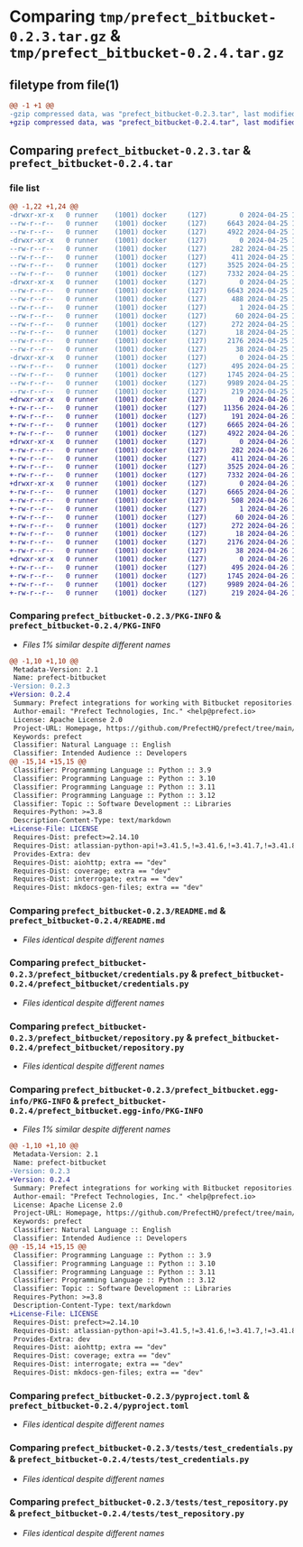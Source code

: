 # Comparing `tmp/prefect_bitbucket-0.2.3.tar.gz` & `tmp/prefect_bitbucket-0.2.4.tar.gz`

## filetype from file(1)

```diff
@@ -1 +1 @@
-gzip compressed data, was "prefect_bitbucket-0.2.3.tar", last modified: Thu Apr 25 19:20:30 2024, max compression
+gzip compressed data, was "prefect_bitbucket-0.2.4.tar", last modified: Fri Apr 26 15:04:00 2024, max compression
```

## Comparing `prefect_bitbucket-0.2.3.tar` & `prefect_bitbucket-0.2.4.tar`

### file list

```diff
@@ -1,22 +1,24 @@
-drwxr-xr-x   0 runner    (1001) docker     (127)        0 2024-04-25 19:20:30.371102 prefect_bitbucket-0.2.3/
--rw-r--r--   0 runner    (1001) docker     (127)     6643 2024-04-25 19:20:30.371102 prefect_bitbucket-0.2.3/PKG-INFO
--rw-r--r--   0 runner    (1001) docker     (127)     4922 2024-04-25 19:20:16.000000 prefect_bitbucket-0.2.3/README.md
-drwxr-xr-x   0 runner    (1001) docker     (127)        0 2024-04-25 19:20:30.367102 prefect_bitbucket-0.2.3/prefect_bitbucket/
--rw-r--r--   0 runner    (1001) docker     (127)      282 2024-04-25 19:20:16.000000 prefect_bitbucket-0.2.3/prefect_bitbucket/__init__.py
--rw-r--r--   0 runner    (1001) docker     (127)      411 2024-04-25 19:20:29.000000 prefect_bitbucket-0.2.3/prefect_bitbucket/_version.py
--rw-r--r--   0 runner    (1001) docker     (127)     3525 2024-04-25 19:20:16.000000 prefect_bitbucket-0.2.3/prefect_bitbucket/credentials.py
--rw-r--r--   0 runner    (1001) docker     (127)     7332 2024-04-25 19:20:16.000000 prefect_bitbucket-0.2.3/prefect_bitbucket/repository.py
-drwxr-xr-x   0 runner    (1001) docker     (127)        0 2024-04-25 19:20:30.367102 prefect_bitbucket-0.2.3/prefect_bitbucket.egg-info/
--rw-r--r--   0 runner    (1001) docker     (127)     6643 2024-04-25 19:20:30.000000 prefect_bitbucket-0.2.3/prefect_bitbucket.egg-info/PKG-INFO
--rw-r--r--   0 runner    (1001) docker     (127)      488 2024-04-25 19:20:30.000000 prefect_bitbucket-0.2.3/prefect_bitbucket.egg-info/SOURCES.txt
--rw-r--r--   0 runner    (1001) docker     (127)        1 2024-04-25 19:20:30.000000 prefect_bitbucket-0.2.3/prefect_bitbucket.egg-info/dependency_links.txt
--rw-r--r--   0 runner    (1001) docker     (127)       60 2024-04-25 19:20:30.000000 prefect_bitbucket-0.2.3/prefect_bitbucket.egg-info/entry_points.txt
--rw-r--r--   0 runner    (1001) docker     (127)      272 2024-04-25 19:20:30.000000 prefect_bitbucket-0.2.3/prefect_bitbucket.egg-info/requires.txt
--rw-r--r--   0 runner    (1001) docker     (127)       18 2024-04-25 19:20:30.000000 prefect_bitbucket-0.2.3/prefect_bitbucket.egg-info/top_level.txt
--rw-r--r--   0 runner    (1001) docker     (127)     2176 2024-04-25 19:20:16.000000 prefect_bitbucket-0.2.3/pyproject.toml
--rw-r--r--   0 runner    (1001) docker     (127)       38 2024-04-25 19:20:30.371102 prefect_bitbucket-0.2.3/setup.cfg
-drwxr-xr-x   0 runner    (1001) docker     (127)        0 2024-04-25 19:20:30.367102 prefect_bitbucket-0.2.3/tests/
--rw-r--r--   0 runner    (1001) docker     (127)      495 2024-04-25 19:20:16.000000 prefect_bitbucket-0.2.3/tests/conftest.py
--rw-r--r--   0 runner    (1001) docker     (127)     1745 2024-04-25 19:20:16.000000 prefect_bitbucket-0.2.3/tests/test_credentials.py
--rw-r--r--   0 runner    (1001) docker     (127)     9989 2024-04-25 19:20:16.000000 prefect_bitbucket-0.2.3/tests/test_repository.py
--rw-r--r--   0 runner    (1001) docker     (127)      219 2024-04-25 19:20:16.000000 prefect_bitbucket-0.2.3/tests/test_version.py
+drwxr-xr-x   0 runner    (1001) docker     (127)        0 2024-04-26 15:04:00.011325 prefect_bitbucket-0.2.4/
+-rw-r--r--   0 runner    (1001) docker     (127)    11356 2024-04-26 15:03:47.000000 prefect_bitbucket-0.2.4/LICENSE
+-rw-r--r--   0 runner    (1001) docker     (127)      191 2024-04-26 15:03:47.000000 prefect_bitbucket-0.2.4/MANIFEST.in
+-rw-r--r--   0 runner    (1001) docker     (127)     6665 2024-04-26 15:04:00.011325 prefect_bitbucket-0.2.4/PKG-INFO
+-rw-r--r--   0 runner    (1001) docker     (127)     4922 2024-04-26 15:03:47.000000 prefect_bitbucket-0.2.4/README.md
+drwxr-xr-x   0 runner    (1001) docker     (127)        0 2024-04-26 15:04:00.007325 prefect_bitbucket-0.2.4/prefect_bitbucket/
+-rw-r--r--   0 runner    (1001) docker     (127)      282 2024-04-26 15:03:47.000000 prefect_bitbucket-0.2.4/prefect_bitbucket/__init__.py
+-rw-r--r--   0 runner    (1001) docker     (127)      411 2024-04-26 15:03:59.000000 prefect_bitbucket-0.2.4/prefect_bitbucket/_version.py
+-rw-r--r--   0 runner    (1001) docker     (127)     3525 2024-04-26 15:03:47.000000 prefect_bitbucket-0.2.4/prefect_bitbucket/credentials.py
+-rw-r--r--   0 runner    (1001) docker     (127)     7332 2024-04-26 15:03:47.000000 prefect_bitbucket-0.2.4/prefect_bitbucket/repository.py
+drwxr-xr-x   0 runner    (1001) docker     (127)        0 2024-04-26 15:04:00.011325 prefect_bitbucket-0.2.4/prefect_bitbucket.egg-info/
+-rw-r--r--   0 runner    (1001) docker     (127)     6665 2024-04-26 15:03:59.000000 prefect_bitbucket-0.2.4/prefect_bitbucket.egg-info/PKG-INFO
+-rw-r--r--   0 runner    (1001) docker     (127)      508 2024-04-26 15:04:00.000000 prefect_bitbucket-0.2.4/prefect_bitbucket.egg-info/SOURCES.txt
+-rw-r--r--   0 runner    (1001) docker     (127)        1 2024-04-26 15:03:59.000000 prefect_bitbucket-0.2.4/prefect_bitbucket.egg-info/dependency_links.txt
+-rw-r--r--   0 runner    (1001) docker     (127)       60 2024-04-26 15:03:59.000000 prefect_bitbucket-0.2.4/prefect_bitbucket.egg-info/entry_points.txt
+-rw-r--r--   0 runner    (1001) docker     (127)      272 2024-04-26 15:03:59.000000 prefect_bitbucket-0.2.4/prefect_bitbucket.egg-info/requires.txt
+-rw-r--r--   0 runner    (1001) docker     (127)       18 2024-04-26 15:03:59.000000 prefect_bitbucket-0.2.4/prefect_bitbucket.egg-info/top_level.txt
+-rw-r--r--   0 runner    (1001) docker     (127)     2176 2024-04-26 15:03:47.000000 prefect_bitbucket-0.2.4/pyproject.toml
+-rw-r--r--   0 runner    (1001) docker     (127)       38 2024-04-26 15:04:00.011325 prefect_bitbucket-0.2.4/setup.cfg
+drwxr-xr-x   0 runner    (1001) docker     (127)        0 2024-04-26 15:04:00.007325 prefect_bitbucket-0.2.4/tests/
+-rw-r--r--   0 runner    (1001) docker     (127)      495 2024-04-26 15:03:47.000000 prefect_bitbucket-0.2.4/tests/conftest.py
+-rw-r--r--   0 runner    (1001) docker     (127)     1745 2024-04-26 15:03:47.000000 prefect_bitbucket-0.2.4/tests/test_credentials.py
+-rw-r--r--   0 runner    (1001) docker     (127)     9989 2024-04-26 15:03:47.000000 prefect_bitbucket-0.2.4/tests/test_repository.py
+-rw-r--r--   0 runner    (1001) docker     (127)      219 2024-04-26 15:03:47.000000 prefect_bitbucket-0.2.4/tests/test_version.py
```

### Comparing `prefect_bitbucket-0.2.3/PKG-INFO` & `prefect_bitbucket-0.2.4/PKG-INFO`

 * *Files 1% similar despite different names*

```diff
@@ -1,10 +1,10 @@
 Metadata-Version: 2.1
 Name: prefect-bitbucket
-Version: 0.2.3
+Version: 0.2.4
 Summary: Prefect integrations for working with Bitbucket repositories.
 Author-email: "Prefect Technologies, Inc." <help@prefect.io>
 License: Apache License 2.0
 Project-URL: Homepage, https://github.com/PrefectHQ/prefect/tree/main/src/integrations/prefect-bitbucket
 Keywords: prefect
 Classifier: Natural Language :: English
 Classifier: Intended Audience :: Developers
@@ -15,14 +15,15 @@
 Classifier: Programming Language :: Python :: 3.9
 Classifier: Programming Language :: Python :: 3.10
 Classifier: Programming Language :: Python :: 3.11
 Classifier: Programming Language :: Python :: 3.12
 Classifier: Topic :: Software Development :: Libraries
 Requires-Python: >=3.8
 Description-Content-Type: text/markdown
+License-File: LICENSE
 Requires-Dist: prefect>=2.14.10
 Requires-Dist: atlassian-python-api!=3.41.5,!=3.41.6,!=3.41.7,!=3.41.8,>=3.32.1
 Provides-Extra: dev
 Requires-Dist: aiohttp; extra == "dev"
 Requires-Dist: coverage; extra == "dev"
 Requires-Dist: interrogate; extra == "dev"
 Requires-Dist: mkdocs-gen-files; extra == "dev"
```

### Comparing `prefect_bitbucket-0.2.3/README.md` & `prefect_bitbucket-0.2.4/README.md`

 * *Files identical despite different names*

### Comparing `prefect_bitbucket-0.2.3/prefect_bitbucket/credentials.py` & `prefect_bitbucket-0.2.4/prefect_bitbucket/credentials.py`

 * *Files identical despite different names*

### Comparing `prefect_bitbucket-0.2.3/prefect_bitbucket/repository.py` & `prefect_bitbucket-0.2.4/prefect_bitbucket/repository.py`

 * *Files identical despite different names*

### Comparing `prefect_bitbucket-0.2.3/prefect_bitbucket.egg-info/PKG-INFO` & `prefect_bitbucket-0.2.4/prefect_bitbucket.egg-info/PKG-INFO`

 * *Files 1% similar despite different names*

```diff
@@ -1,10 +1,10 @@
 Metadata-Version: 2.1
 Name: prefect-bitbucket
-Version: 0.2.3
+Version: 0.2.4
 Summary: Prefect integrations for working with Bitbucket repositories.
 Author-email: "Prefect Technologies, Inc." <help@prefect.io>
 License: Apache License 2.0
 Project-URL: Homepage, https://github.com/PrefectHQ/prefect/tree/main/src/integrations/prefect-bitbucket
 Keywords: prefect
 Classifier: Natural Language :: English
 Classifier: Intended Audience :: Developers
@@ -15,14 +15,15 @@
 Classifier: Programming Language :: Python :: 3.9
 Classifier: Programming Language :: Python :: 3.10
 Classifier: Programming Language :: Python :: 3.11
 Classifier: Programming Language :: Python :: 3.12
 Classifier: Topic :: Software Development :: Libraries
 Requires-Python: >=3.8
 Description-Content-Type: text/markdown
+License-File: LICENSE
 Requires-Dist: prefect>=2.14.10
 Requires-Dist: atlassian-python-api!=3.41.5,!=3.41.6,!=3.41.7,!=3.41.8,>=3.32.1
 Provides-Extra: dev
 Requires-Dist: aiohttp; extra == "dev"
 Requires-Dist: coverage; extra == "dev"
 Requires-Dist: interrogate; extra == "dev"
 Requires-Dist: mkdocs-gen-files; extra == "dev"
```

### Comparing `prefect_bitbucket-0.2.3/pyproject.toml` & `prefect_bitbucket-0.2.4/pyproject.toml`

 * *Files identical despite different names*

### Comparing `prefect_bitbucket-0.2.3/tests/test_credentials.py` & `prefect_bitbucket-0.2.4/tests/test_credentials.py`

 * *Files identical despite different names*

### Comparing `prefect_bitbucket-0.2.3/tests/test_repository.py` & `prefect_bitbucket-0.2.4/tests/test_repository.py`

 * *Files identical despite different names*

